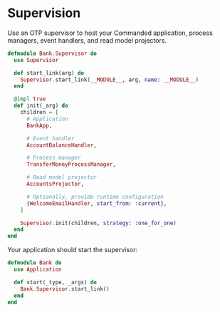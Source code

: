 # Supervision

Use an OTP supervisor to host your Commanded application, process managers, event handlers, and read model projectors.

```elixir
defmodule Bank.Supervisor do
  use Supervisor

  def start_link(arg) do
    Supervisor.start_link(__MODULE__, arg, name: __MODULE__)
  end

  @impl true
  def init(_arg) do
    children = [
      # Application
      BankApp,

      # Event handler
      AccountBalanceHandler,

      # Process manager
      TransferMoneyProcessManager,

      # Read model projector
      AccountsProjector,

      # Optionally, provide runtime configuration
      {WelcomeEmailHandler, start_from: :current},
    ]

    Supervisor.init(children, strategy: :one_for_one)
  end
end
```

Your application should start the supervisor:

```elixir
defmodule Bank do
  use Application

  def start(_type, _args) do
    Bank.Supervisor.start_link()
  end
end
```

